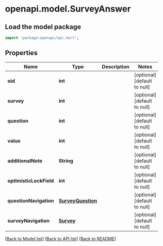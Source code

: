 # openapi.model.SurveyAnswer

## Load the model package
```dart
import 'package:openapi/api.dart';
```

## Properties
Name | Type | Description | Notes
------------ | ------------- | ------------- | -------------
**oid** | **int** |  | [optional] [default to null]
**survey** | **int** |  | [optional] [default to null]
**question** | **int** |  | [optional] [default to null]
**value** | **int** |  | [optional] [default to null]
**additionalNote** | **String** |  | [optional] [default to null]
**optimisticLockField** | **int** |  | [optional] [default to null]
**questionNavigation** | [**SurveyQuestion**](SurveyQuestion.md) |  | [optional] [default to null]
**surveyNavigation** | [**Survey**](Survey.md) |  | [optional] [default to null]

[[Back to Model list]](../README.md#documentation-for-models) [[Back to API list]](../README.md#documentation-for-api-endpoints) [[Back to README]](../README.md)



